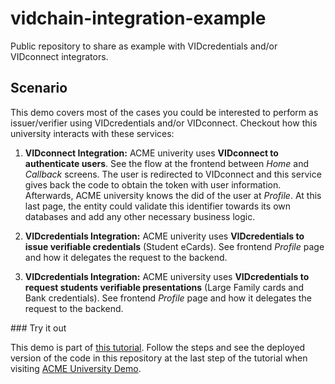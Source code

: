 # vidchain-integration-example

Public repository to share as example with VIDcredentials and/or VIDconnect integrators.

## Scenario

This demo covers most of the cases you could be interested to perform as issuer/verifier using VIDcredentials and/or VIDconnect. Checkout how this university interacts with these services:

1. **VIDconnect Integration:** ACME univerity uses **VIDconnect to authenticate users**. See the flow at the frontend between *Home* and *Callback* screens. The user is redirected to VIDconnect and this service gives back the code to obtain the token with user information. Afterwards, ACME university knows the did of the user at *Profile*. At this last page, the entity could validate this identifier towards its own databases and add any other necessary business logic. 

2. **VIDcredentials Integration:** ACME univerity uses **VIDcredentials to issue verifiable credentials** (Student eCards). See frontend *Profile* page and how it delegates the request to the backend.

3. **VIDcredentials Integration:** ACME university uses **VIDcredentials to request students verifiable presentations** (Large Family cards and Bank credentials). See frontend *Profile* page and how it delegates the request to the backend.

### Try it out

This demo is part of [this tutorial](https://try.vidchain.net/demo/tutorial). Follow the steps and see the deployed version of the code in this repository at the last step of the tutorial when visiting [ACME University Demo](https://try.vidchain.net/demo/university). 

